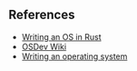 

## References

* [Writing an OS in Rust](https://os.phil-opp.com/)
* [OSDev Wiki](https://wiki.osdev.org/)
* [Writing an operating system](https://youtube.com/playlist?list=PL980gcR1LE3LBuWuSv2CL28HsfnpC4Qf7&si=zTz9Hnm_RdmKHbun)
